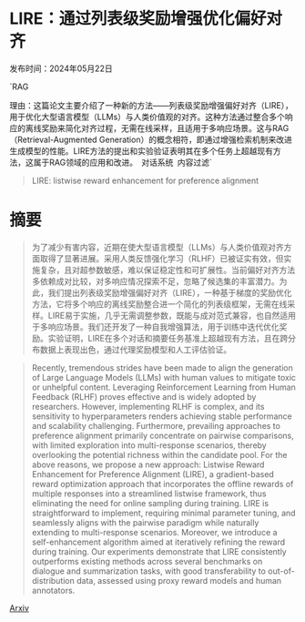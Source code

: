 # LIRE：通过列表级奖励增强优化偏好对齐

发布时间：2024年05月22日

`RAG

理由：这篇论文主要介绍了一种新的方法——列表级奖励增强偏好对齐（LIRE），用于优化大型语言模型（LLMs）与人类价值观的对齐。这种方法通过整合多个响应的离线奖励来简化对齐过程，无需在线采样，且适用于多响应场景。这与RAG（Retrieval-Augmented Generation）的概念相符，即通过增强检索机制来改进生成模型的性能。LIRE方法的提出和实验验证表明其在多个任务上超越现有方法，这属于RAG领域的应用和改进。` `对话系统` `内容过滤`

> LIRE: listwise reward enhancement for preference alignment

# 摘要

> 为了减少有害内容，近期在使大型语言模型（LLMs）与人类价值观对齐方面取得了显著进展。采用人类反馈强化学习（RLHF）已被证实有效，但实施复杂，且对超参数敏感，难以保证稳定性和可扩展性。当前偏好对齐方法多依赖成对比较，对多响应情况探索不足，忽略了候选集的丰富潜力。为此，我们提出列表级奖励增强偏好对齐（LIRE），一种基于梯度的奖励优化方法，它将多个响应的离线奖励整合进一个简化的列表级框架，无需在线采样。LIRE易于实施，几乎无需调整参数，既能与成对范式兼容，也自然适用于多响应场景。我们还开发了一种自我增强算法，用于训练中迭代优化奖励。实验证明，LIRE在多个对话和摘要任务基准上超越现有方法，且在跨分布数据上表现出色，通过代理奖励模型和人工评估验证。

> Recently, tremendous strides have been made to align the generation of Large Language Models (LLMs) with human values to mitigate toxic or unhelpful content. Leveraging Reinforcement Learning from Human Feedback (RLHF) proves effective and is widely adopted by researchers. However, implementing RLHF is complex, and its sensitivity to hyperparameters renders achieving stable performance and scalability challenging. Furthermore, prevailing approaches to preference alignment primarily concentrate on pairwise comparisons, with limited exploration into multi-response scenarios, thereby overlooking the potential richness within the candidate pool. For the above reasons, we propose a new approach: Listwise Reward Enhancement for Preference Alignment (LIRE), a gradient-based reward optimization approach that incorporates the offline rewards of multiple responses into a streamlined listwise framework, thus eliminating the need for online sampling during training. LIRE is straightforward to implement, requiring minimal parameter tuning, and seamlessly aligns with the pairwise paradigm while naturally extending to multi-response scenarios. Moreover, we introduce a self-enhancement algorithm aimed at iteratively refining the reward during training. Our experiments demonstrate that LIRE consistently outperforms existing methods across several benchmarks on dialogue and summarization tasks, with good transferability to out-of-distribution data, assessed using proxy reward models and human annotators.

[Arxiv](https://arxiv.org/abs/2405.13516)